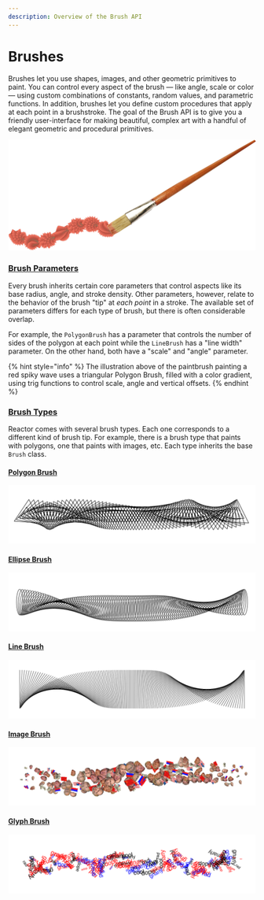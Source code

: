 ```yaml
---
description: Overview of the Brush API
---
```


# Brushes

Brushes let you use shapes, images, and other geometric primitives to paint. You can control every aspect of the brush — like angle, scale or color — using custom combinations of constants, random values, and parametric functions. In addition, brushes let you define custom procedures that apply at each point in a brushstroke. The goal of the Brush API is to give you a friendly user-interface for making beautiful, complex art with a handful of elegant geometric and procedural primitives.

![](../../.gitbook/assets/brushstroke.png)

### 

### [Brush Parameters](./#brush-parameters)

Every brush inherits certain core parameters that control aspects like its base radius, angle, and stroke density. Other parameters, however, relate to the behavior of the brush "tip" at _each point_ in a stroke. The available set of parameters differs for each type of brush, but there is often considerable overlap. 

For example, the `PolygonBrush` has a parameter that controls the number of sides of the polygon at each point while the `LineBrush` has a "line width" parameter. On the other hand, both have a "scale" and "angle" parameter.

{% hint style="info" %}
The illustration above of the paintbrush painting a red spiky wave uses a triangular Polygon Brush, filled with a color gradient, using trig functions to control scale, angle and vertical offsets.
{% endhint %}

### [Brush Types](brush-types/)

Reactor comes with several brush types. Each one corresponds to a different kind of brush tip. For example, there is a brush type that paints with polygons, one that paints with images, etc. Each type inherits the base `Brush` class.

#### [Polygon Brush](brush-types/polygon-brushes.md)

![](../../.gitbook/assets/4d5f7a.png)

#### [Ellipse Brush](brush-types/ellipse-brush.md)

![](../../.gitbook/assets/5c445b.png)

#### [Line Brush](brush-types/line-brushes.md)

![](../../.gitbook/assets/367115.png)

#### [Image Brush](brush-types/image-brushes.md)

![](../../.gitbook/assets/cbc954.png)

#### [Glyph Brush](brush-types/glyph-brush.md)

![](../../.gitbook/assets/8aba6d.png)

